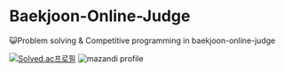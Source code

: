 # Baekjoon-Online-Judge
:smiley_cat:Problem solving & Competitive programming in baekjoon-online-judge

[![Solved.ac프로필](http://mazassumnida.wtf/api/v2/generate_badge?boj=hemi0213)](https://solved.ac/hemi0213)
![mazandi profile](http://mazandi.herokuapp.com/api?handle=hemi0213&theme=warm)
